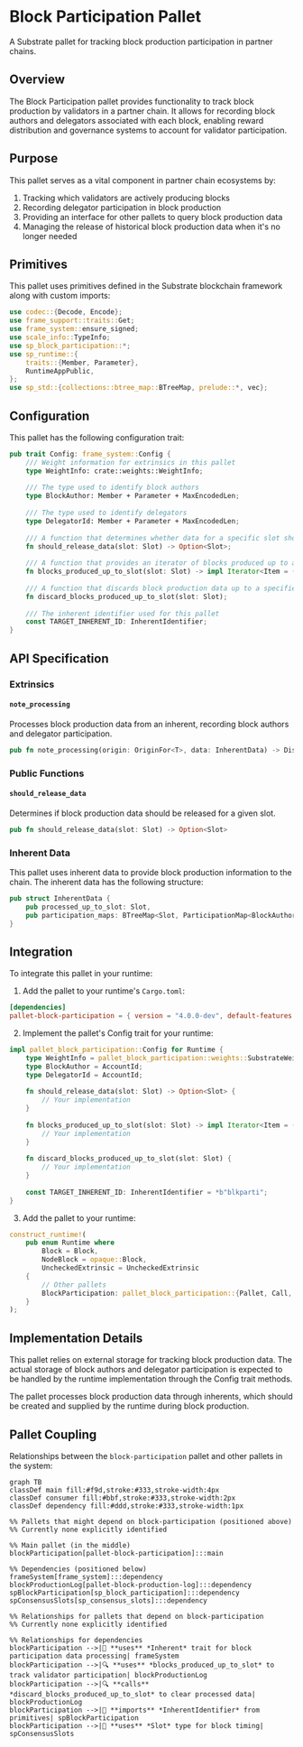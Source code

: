 # Block Participation Pallet

A Substrate pallet for tracking block production participation in partner chains.

## Overview

The Block Participation pallet provides functionality to track block production by validators in a partner chain. It allows for recording block authors and delegators associated with each block, enabling reward distribution and governance systems to account for validator participation.

## Purpose

This pallet serves as a vital component in partner chain ecosystems by:
1. Tracking which validators are actively producing blocks
2. Recording delegator participation in block production
3. Providing an interface for other pallets to query block production data
4. Managing the release of historical block production data when it's no longer needed

## Primitives

This pallet uses primitives defined in the Substrate blockchain framework along with custom imports:

```rust
use codec::{Decode, Encode};
use frame_support::traits::Get;
use frame_system::ensure_signed;
use scale_info::TypeInfo;
use sp_block_participation::*;
use sp_runtime::{
    traits::{Member, Parameter},
    RuntimeAppPublic,
};
use sp_std::{collections::btree_map::BTreeMap, prelude::*, vec};
```

## Configuration

This pallet has the following configuration trait:

```rust
pub trait Config: frame_system::Config {
    /// Weight information for extrinsics in this pallet
    type WeightInfo: crate::weights::WeightInfo;
    
    /// The type used to identify block authors
    type BlockAuthor: Member + Parameter + MaxEncodedLen;
    
    /// The type used to identify delegators
    type DelegatorId: Member + Parameter + MaxEncodedLen;
    
    /// A function that determines whether data for a specific slot should be released
    fn should_release_data(slot: Slot) -> Option<Slot>;
    
    /// A function that provides an iterator of blocks produced up to a given slot
    fn blocks_produced_up_to_slot(slot: Slot) -> impl Iterator<Item = (Slot, Self::BlockAuthor)>;
    
    /// A function that discards block production data up to a specified slot
    fn discard_blocks_produced_up_to_slot(slot: Slot);
    
    /// The inherent identifier used for this pallet
    const TARGET_INHERENT_ID: InherentIdentifier;
}
```

## API Specification

### Extrinsics

#### `note_processing`

Processes block production data from an inherent, recording block authors and delegator participation.

```rust
pub fn note_processing(origin: OriginFor<T>, data: InherentData) -> DispatchResult
```

### Public Functions

#### `should_release_data`

Determines if block production data should be released for a given slot.

```rust
pub fn should_release_data(slot: Slot) -> Option<Slot>
```

### Inherent Data

This pallet uses inherent data to provide block production information to the chain. The inherent data has the following structure:

```rust
pub struct InherentData {
    pub processed_up_to_slot: Slot,
    pub participation_maps: BTreeMap<Slot, ParticipationMap<BlockAuthor, DelegatorId>>,
}
```

## Integration

To integrate this pallet in your runtime:

1. Add the pallet to your runtime's `Cargo.toml`:
```toml
[dependencies]
pallet-block-participation = { version = "4.0.0-dev", default-features = false }
```

2. Implement the pallet's Config trait for your runtime:
```rust
impl pallet_block_participation::Config for Runtime {
    type WeightInfo = pallet_block_participation::weights::SubstrateWeight<Runtime>;
    type BlockAuthor = AccountId;
    type DelegatorId = AccountId;
    
    fn should_release_data(slot: Slot) -> Option<Slot> {
        // Your implementation
    }
    
    fn blocks_produced_up_to_slot(slot: Slot) -> impl Iterator<Item = (Slot, Self::BlockAuthor)> {
        // Your implementation
    }
    
    fn discard_blocks_produced_up_to_slot(slot: Slot) {
        // Your implementation
    }
    
    const TARGET_INHERENT_ID: InherentIdentifier = *b"blkparti";
}
```

3. Add the pallet to your runtime:
```rust
construct_runtime!(
    pub enum Runtime where
        Block = Block,
        NodeBlock = opaque::Block,
        UncheckedExtrinsic = UncheckedExtrinsic
    {
        // Other pallets
        BlockParticipation: pallet_block_participation::{Pallet, Call, Storage, Inherent},
    }
);
```

## Implementation Details

This pallet relies on external storage for tracking block production data. The actual storage of block authors and delegator participation is expected to be handled by the runtime implementation through the Config trait methods.

The pallet processes block production data through inherents, which should be created and supplied by the runtime during block production.

## Pallet Coupling

Relationships between the `block-participation` pallet and other pallets in the system:

```mermaid
graph TB
classDef main fill:#f9d,stroke:#333,stroke-width:4px
classDef consumer fill:#bbf,stroke:#333,stroke-width:2px
classDef dependency fill:#ddd,stroke:#333,stroke-width:1px

%% Pallets that might depend on block-participation (positioned above)
%% Currently none explicitly identified

%% Main pallet (in the middle)
blockParticipation[pallet-block-participation]:::main

%% Dependencies (positioned below)
frameSystem[frame_system]:::dependency
blockProductionLog[pallet-block-production-log]:::dependency
spBlockParticipation[sp_block_participation]:::dependency
spConsensusSlots[sp_consensus_slots]:::dependency

%% Relationships for pallets that depend on block-participation
%% Currently none explicitly identified

%% Relationships for dependencies
blockParticipation -->|📝 **uses** *Inherent* trait for block participation data processing| frameSystem
blockParticipation -->|🔍 **uses** *blocks_produced_up_to_slot* to track validator participation| blockProductionLog
blockParticipation -->|🔍 **calls** *discard_blocks_produced_up_to_slot* to clear processed data| blockProductionLog
blockParticipation -->|🧩 **imports** *InherentIdentifier* from primitives| spBlockParticipation
blockParticipation -->|🧩 **uses** *Slot* type for block timing| spConsensusSlots
```